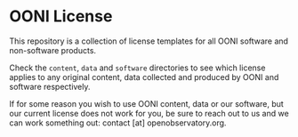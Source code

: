 # OONI License

This repository is a collection of license templates for all OONI software and non-software products.

Check the `content`, `data` and `software` directories to see which license applies to any original content, data collected and produced by OONI and software respectively.

If for some reason you wish to use OONI content, data or our software, but our
current license does not work for you, be sure to reach out to us and we can
work something out: contact [at] openobservatory.org.
